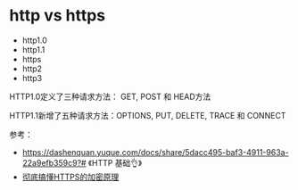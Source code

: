 # http vs https

- http1.0
- http1.1
- https
- http2
- http3

HTTP1.0定义了三种请求⽅法： GET, POST 和 HEAD⽅法

HTTP1.1新增了五种请求⽅法：OPTIONS, PUT, DELETE, TRACE 和 CONNECT

参考：

- https://dashenquan.yuque.com/docs/share/5dacc495-baf3-4911-963a-22a9efb359c9?# 《HTTP 基础👌》
- [彻底搞懂HTTPS的加密原理](https://zhuanlan.zhihu.com/p/43789231)
